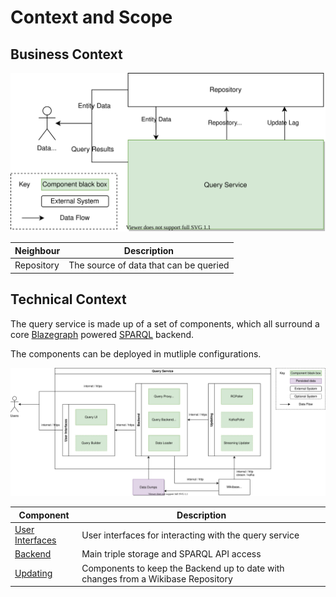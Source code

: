 # Context and Scope

## Business Context

![Query Service business context diagram](./diagrams/03-business-context.drawio.svg)

| Neighbour  | Description                            |
| ---------- | -------------------------------------- |
| Repository | The source of data that can be queried |

## Technical Context

The query service is made up of a set of components, which all surround a core [Blazegraph](./../../Glossary.md#blazegraph) powered [SPARQL](./../../Glossary.md#sparql) backend.

The components can be deployed in mutliple configurations.

![Query Service technical context diagram](./diagrams/03-technical-context.drawio.svg)

| Component                                                      | Description                                                                       |
| -------------------------------------------------------------- | --------------------------------------------------------------------------------- |
| [User Interfaces](./05-Building_Block_View.md#user-interfaces) | User interfaces for interacting with the query service                            |
| [Backend](./05-Building_Block_View.md#backend)                 | Main triple storage and SPARQL API access                                         |
| [Updating](./05-Building_Block_View.md#updating)               | Components to keep the Backend up to date with changes from a Wikibase Repository |
